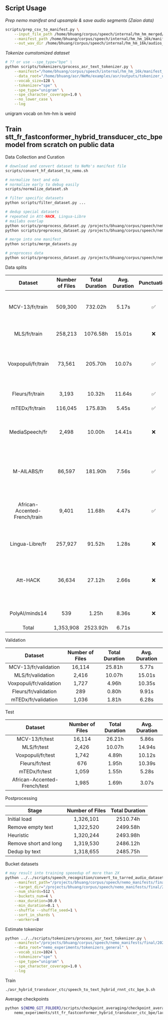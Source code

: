 

## Script Usage

*Prep nemo manifest and upsample & save audio segments (Zaion data)*

```bash
scripts/prep_csv_to_manifest.py \
    --input_file_path /home/bhuang/corpus/speech/internal/hm_hm_merged/train_hmhm_merged_and_raw.csv \
    --manifest_path /home/bhuang/corpus/speech/internal/hm_hm_16k/manifest_nemo/train_hmhm_merged_and_raw.json \
    --out_wav_dir /home/bhuang/corpus/speech/internal/hm_hm_16k/audios_16k/train_hmhm_merged_and_raw
```
*Tokenize cumstomized dataset*

```bash
# ?? or use --spe_type="bpe" \
python scripts/tokenizers/process_asr_text_tokenizer.py \
    --manifest="/home/bhuang/corpus/speech/internal/hm_hm_16k/manifest_nemo/train_hmhm.json" \
    --data_root="/home/bhuang/asr/NeMo/examples/asr/outputs/tokenizer_unigram128_hmhm" \
    --vocab_size=128 \
    --tokenizer="spe" \
    --spe_type="unigram" \
    --spe_character_coverage=1.0 \
    --no_lower_case \
    --log
```

unigram vocab on hm-hm is weird

## Train stt_fr_fastconformer_hybrid_transducer_ctc_bpe model from scratch on public data

Data Collection and Curation

```bash
# download and convert dataset to NeMo's manifest file
scripts/convert_hf_dataset_to_nemo.sh

# normalize text and eda
# normalize early to debug easily
scripts/normalize_dataset.sh

# filter specific datasets
python scripts/filter_dataset.py ...

# dedup special datasets
# repeated in Att-HACK, Lingua-Libre
# mailabs overlap
python scripts/preprocess_dataset.py /projects/bhuang/corpus/speech/nemo_manifests/lingualibre/FR/lingualibre_manifest_normalized.json /projects/bhuang/corpus/speech/nemo_manifests/lingualibre/FR/lingualibre_manifest_normalized_min05_dedup4.json --min_duration_s 0.5 --max_identical_text 4
python scripts/preprocess_dataset.py /projects/bhuang/corpus/speech/nemo_manifests/att_hack/att_hack_manifest_normalized.json /projects/bhuang/corpus/speech/nemo_manifests/att_hack/att_hack_manifest_normalized_min1_dedup256.json --min_duration_s 1 --max_identical_text 256

# merge into one manifest
python scripts/merge_datasets.py

# preprocess data
python scripts/preprocess_dataset.py /projects/bhuang/corpus/speech/nemo_manifests/final/2023-09-14/train_asr.json /projects/bhuang/corpus/speech/nemo_manifests/final/2023-09-14/train_asr_processed_dedup256.json --max_identical_text 256

```

Data splits

<!-- Number of Speakers, Min. Duration, Max. Duration -->

|            Dataset            | Number of Files | Total Duration | Avg. Duration | Punctuation | Casing | Description                                                     |
| :---------------------------: | :-------------: | :------------: | :-----------: | :---------: | :----: | --------------------------------------------------------------- |
|        MCV-13/fr/train        |     509,300     |    732.02h     |     5.17s     |      ✅      |   ✅    | Crowd workers recording text from Wikipedia                     |
|         MLS/fr/train          |     258,213     |    1076.58h    |    15.01s     |      ❌      |   ❌    | LibriVox read audiobooks                                        |
|      Voxpopuli/fr/train       |     73,561      |    205.70h     |    10.07s     |      ✅      |   ❌?   | European Parliament event recordings (2009-2020)                |
|        Fleurs/fr/train        |      3,193      |     10.32h     |    11.64s     |      ✅      |   ❌    | FLoRes in 102 languages                                         |
|        mTEDx/fr/train         |     116,045     |    175.83h     |     5.45s     |      ✅      |   ✅    | TEDx talks                                                      |
|        MediaSpeech/fr         |      2,498      |     10.00h     |    14.41s     |      ❌      |   ❌    | short speech segments extracted from YouTube                    |
|          M-AILABS/fr          |     86,597      |    181.90h     |     7.56s     |      ✅      |   ✅    | Most of the data is based on LibriVox and Project Gutenberg     |
| African-Accented-French/train |      9,401      |     11.68h     |     4.47s     |      ✅      |   ❌    | From Cameroon, Chad, Congo, Gabon, and Niger                    |
|        Lingua-Libre/fr        |     257,927     |     91.52h     |     1.28s     |      ❌      |   ❌    | Wikimédia France, short audios                                  |
|           Att-HACK            |     36,634      |     27.12h     |     2.66s     |      ❌      |   ❌    | Acted expressive speech in French (from 3 to 5 for each phrase) |
|        PolyAI/minds14         |       539       |     1.25h      |     8.36s     |      ❌      |   ❌    | SLU in e-banking domain                                         |
|             Total             |    1,353,908    |    2523.92h    |     6.71s     |             |        |                                                                 |

Validation

|         Dataset         | Number of Files | Total Duration | Avg. Duration |
| :---------------------: | :-------------: | :------------: | :-----------: |
|  MCV-13/fr/validation   |     16,114      |     25.81h     |     5.77s     |
|    MLS/fr/validation    |      2,416      |     10.07h     |    15.01s     |
| Voxpopuli/fr/validation |      1,727      |     4.96h      |    10.35s     |
|  Fleurs/fr/validation   |       289       |     0.80h      |     9.91s     |
|   mTEDx/fr/validation   |      1,036      |     1.81h      |     6.28s     |

Test

|           Dataset            | Number of Files | Total Duration | Avg. Duration |
| :--------------------------: | :-------------: | :------------: | :-----------: |
|        MCV-13/fr/test        |     16,114      |     26.21h     |     5.86s     |
|         MLS/fr/test          |      2,426      |     10.07h     |    14.94s     |
|      Voxpopuli/fr/test       |      1,742      |     4.89h      |    10.12s     |
|        Fleurs/fr/test        |       676       |     1.95h      |    10.39s     |
|        mTEDx/fr/test         |      1,059      |     1.55h      |     5.28s     |
| African-Accented-French/test |      1,985      |     1.69h      |     3.07s     |

Postprocessing

| Stage                 | Number of Files | Total Duration |
| --------------------- | :-------------: | :------------: |
| Initial load          |    1,326,101    |    2510.74h    |
| Remove empty text     |    1,322,520    |    2499.58h    |
| Heuristic             |    1,320,244    |    2493.98h    |
| Remove short and long |    1,319,530    |    2486.12h    |
| Dedup by text         |    1,318,655    |    2485.75h    |

Bucket datasets

```bash
# may result into training speeedup of more than 2X
python ../../scripts/speech_recognition/convert_to_tarred_audio_dataset.py \
    --manifest_path="/projects/bhuang/corpus/speech/nemo_manifests/final/2023-09-14/train_asr_processed_dedup256.json" \
    --target_dir="/projects/bhuang/corpus/speech/nemo_manifests/final/2023-09-14/train_asr_processed_dedup256_tarred_sharded512" \
    --num_shards=512 \
    --buckets_num=4 \
    --max_duration=30.0 \
    --min_duration=0.1 \
    --shuffle --shuffle_seed=1 \
    --sort_in_shards \
    --workers=8
```

Estimate tokenizer

```bash
python ../../scripts/tokenizers/process_asr_text_tokenizer.py \
    --manifest="/projects/bhuang/corpus/speech/nemo_manifests/final/2023-09-14/train_asr_processed_dedup256.json" \
    --data_root="nemo_experiments/tokenizers_general" \
    --vocab_size=1024 \
    --tokenizer="spe" \
    --spe_type="unigram" \
    --spe_character_coverage=1.0 \
    --log
```

Train

```bash
./asr_hybrid_transducer_ctc/speech_to_text_hybrid_rnnt_ctc_bpe_b.sh
```


Average checkpoints

```bash
python ${NEMO_GIT_FOLDER}/scripts/checkpoint_averaging/checkpoint_averaging.py \
    nemo_experiments/stt_fr_fastconformer_hybrid_transducer_ctc_bpe/large_bs2048_lr1e3/stt_fr_fastconformer_hybrid_transducer_ctc_bpe_large/2023-09-18_20-33-08/checkpoints
```

